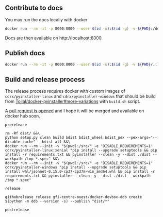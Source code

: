 ## Contribute to docs

You may run the docs locally with docker

```bash
docker run --rm -it -p 8000:8000 --user $(id -u):$(id -g) -v ${PWD}:/docs squidfunk/mkdocs-material serve
```

Docs are then available on http://localhost:8000.

## Publish docs

```bash
docker run --rm -it -p 8000:8000 --user $(id -u):$(id -g) -v ${PWD}/..:/docs -v ${HOME}/.netrc:/.netrc:ro --workdir=/docs/ddb squidfunk/mkdocs-material gh-deploy
```

## Build and release process

The release process requires docker with custom images of `cdrx/pyinstaller-linux` and `cdrx/pyinstaller-windows` that 
should be build from [Toilal/docker-pyinstaller#more-variations](https://github.com/Toilal/docker-pyinstaller/tree/more-variations) with `build.sh` script.

A [pull request is opened](https://github.com/cdrx/docker-pyinstaller/pull/90) and I hope it will be merged and available on docker hub soon.

```
prerelease

rm -Rf dist/ &&\
python setup.py clean build bdist bdist_wheel bdist_pex --pex-args="--disable-cache" --bdist-all &&\
docker run --rm --init -v "$(pwd):/src/" -e "DISABLE_REQUIREMENTS=1" cdrx/pyinstaller-linux:xenial "pip install --upgrade setuptools && pip install -r requirements.txt && pyinstaller --clean -y --dist ./dist --workpath /tmp *.spec" &&\
docker run --rm --init -v "$(pwd):/src/" -e "DISABLE_REQUIREMENTS=1" cdrx/pyinstaller-windows "pip install --upgrade setuptools && pip install whl/jsonnet-0.15.0-cp37-cp37m-win_amd64.whl && pip install -r requirements.txt && pyinstaller --clean -y --dist ./dist --workpath /tmp *.spec"

release

githubrelease release gfi-centre-ouest/docker-devbox-ddb create $(python -m ddb --version -s) --publish "dist/*"

postrelease
```

